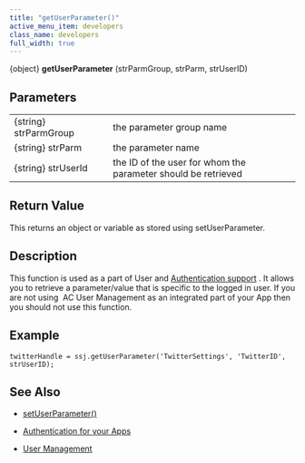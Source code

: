 ```yaml
---
title: "getUserParameter()"
active_menu_item: developers
class_name: developers
full_width: true
---
```



{object} **getUserParameter** (strParmGroup, strParm, strUserID)

## Parameters

<table>
<tr>
<td width="181">
{string} strParmGroup

</td>
<td width="18">
</td>
<td width="681">
the parameter group name

</td>
</tr>
<tr>
<td width="181">
{string} strParm

</td>
<td width="18">
</td>
<td width="681">
the parameter name

</td>
</tr>
<tr>
<td width="181">
{string} strUserId

</td>
<td width="18">
</td>
<td width="681">
the ID of the user for whom the parameter should be retrieved

</td>
</tr>
</table>

## Return Value

This returns an object or variable as stored using setUserParameter.

## Description

This function is used as a part of User and [Authentication support](../../../../product-guide/advanced-features/authentication-for-your-apps/) . It allows you to retrieve a parameter/value that is specific to the logged in user. If you are not using  AC User Management as an integrated part of your App then you should not use this function.

## Example

    twitterHandle = ssj.getUserParameter('TwitterSettings', 'TwitterID', strUserID);
   

## See Also

 - [setUserParameter()](setuserparameter)

 - [Authentication for your Apps](../../../../product-guide/advanced-features/authentication-for-your-apps/)

 - [User Management](../../sys-object/user-management/)

